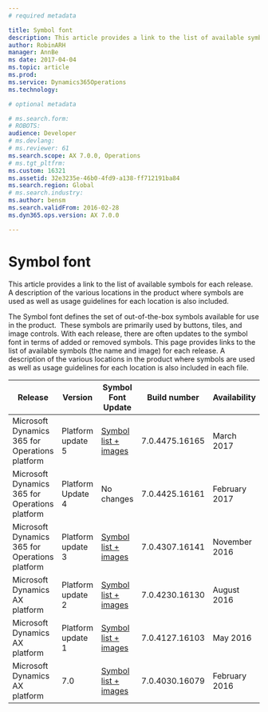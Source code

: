 ```yaml
---
# required metadata

title: Symbol font
description: This article provides a link to the list of available symbols for each release.  A description of the various locations in the product where symbols are used as well as usage guidelines for each location is also included.  
author: RobinARH
manager: AnnBe
ms date: 2017-04-04
ms.topic: article
ms.prod: 
ms.service: Dynamics365Operations
ms.technology: 

# optional metadata

# ms.search.form: 
# ROBOTS: 
audience: Developer
# ms.devlang: 
# ms.reviewer: 61
ms.search.scope: AX 7.0.0, Operations
# ms.tgt_pltfrm: 
ms.custom: 16321
ms.assetid: 32e3235e-46b0-4fd9-a138-ff712191ba84
ms.search.region: Global
# ms.search.industry: 
ms.author: bensm
ms.search.validFrom: 2016-02-28
ms.dyn365.ops.version: AX 7.0.0

---
```


# Symbol font

This article provides a link to the list of available symbols for each release.  A description of the various locations in the product where symbols are used as well as usage guidelines for each location is also included.  

The Symbol font defines the set of out-of-the-box symbols available for use in the product.  These symbols are primarily used by buttons, tiles, and image controls. With each release, there are often updates to the symbol font in terms of added or removed symbols. This page provides links to the list of available symbols (the name and image) for each release. A description of the various locations in the product where symbols are used as well as usage guidelines for each location is also included in each file.
   
 
|Release	|Version	|Symbol Font Update	|Build number	|Availability|
|---|---|---|---|---|
|Microsoft Dynamics 365 for Operations platform	|Platform update 5	|[Symbol list + images](https://msdynamics.blob.core.windows.net/media/2017/03/DynamicsSymbolFont_Update5.pdf)	|7.0.4475.16165	|March 2017|
|Microsoft Dynamics 365 for Operations platform	|Platform Update 4	|No changes	|7.0.4425.16161	|February 2017|
|Microsoft Dynamics 365 for Operations platform	|Platform update 3	|[Symbol list + images](https://msdynamics.blob.core.windows.net/media/2017/02/DynamicsSymbolFont_Update3.pdf)	|7.0.4307.16141	|November 2016|
|Microsoft Dynamics AX platform	|Platform update 2	|[Symbol list + images](https://msdynamics.blob.core.windows.net/media/2017/02/DynamicsSymbolFont_Update2.pdf)	|7.0.4230.16130	|August 2016|
|Microsoft Dynamics AX platform	|Platform update 1	|[Symbol list + images](https://msdynamics.blob.core.windows.net/media/2017/02/DynamicsSymbolFont_Update1.pdf)	|7.0.4127.16103	|May 2016|
|Microsoft Dynamics AX platform	|7.0	|[Symbol list + images](https://msdynamics.blob.core.windows.net/media/2017/02/DynamicsSymbolFont_RTW.pdf)	|7.0.4030.16079	|February 2016|
 

